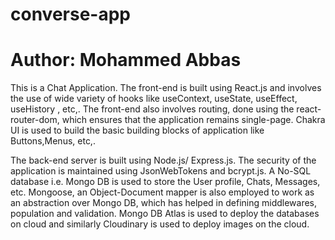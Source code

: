 # converse-app

# Author: Mohammed Abbas


This is a Chat Application. The front-end is built using React.js and involves the use of
wide variety of hooks like useContext, useState, useEffect, useHistory , etc,. The front-end 
also involves routing, done using the react-router-dom, which ensures that the application remains
single-page. Chakra UI is used to build the basic building blocks of application like Buttons,Menus, etc,.


The back-end server is built using Node.js/ Express.js. The security of the application is maintained 
using JsonWebTokens and bcrypt.js. A No-SQL database i.e. Mongo DB is used to store the User profile, Chats,
Messages, etc. Mongoose, an Object-Document mapper is also employed to work as an abstraction over Mongo DB,
which has helped in defining middlewares, population and validation. Mongo DB Atlas is used to deploy the 
databases on cloud and similarly Cloudinary is used to deploy images on the cloud.
